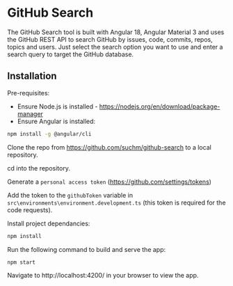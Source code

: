 # GitHub Search

The GitHub Search tool is built with Angular 18, Angular Material 3 and uses the GitHub REST API to search GitHub by issues, code, commits, repos, topics and users. Just select the search option you want to use and enter a search query to target the GitHub database.

## Installation

Pre-requisites:

- Ensure Node.js is installed - https://nodejs.org/en/download/package-manager
- Ensure Angular is installed:

```bash
npm install -g @angular/cli
```

Clone the repo from https://github.com/suchm/github-search to a local repository.

cd into the repository.

Generate a `personal access token` (https://github.com/settings/tokens)

Add the token to the `githubToken` variable in `src\environments\environment.development.ts` (this token is required for the code requests).

Install project dependancies:

```bash
npm install
```

Run the following command to build and serve the app:

```bash
npm start
```

Navigate to http://localhost:4200/ in your browser to view the app.
